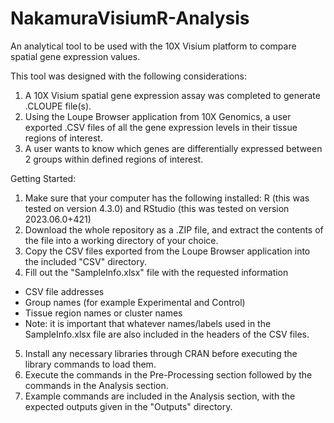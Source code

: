 # NakamuraVisiumR-Analysis
An analytical tool to be used with the 10X Visium platform to compare spatial gene expression values.

This tool was designed with the following considerations:
1. A 10X Visium spatial gene expression assay was completed to generate .CLOUPE file(s).
2. Using the Loupe Browser application from 10X Genomics, a user exported .CSV files of all the gene expression levels in their tissue regions of interest.
3. A user wants to know which genes are differentially expressed between 2 groups within defined regions of interest.

Getting Started:
1. Make sure that your computer has the following installed: R (this was tested on version 4.3.0) and RStudio (this was tested on version 2023.06.0+421)
2. Download the whole repository as a .ZIP file, and extract the contents of the file into a working directory of your choice.
3. Copy the CSV files exported from the Loupe Browser application into the included "CSV" directory.
4. Fill out the "SampleInfo.xlsx" file with the requested information 
- CSV file addresses
- Group names (for example Experimental and Control)
- Tissue region names or cluster names
- Note: it is important that whatever names/labels used in the SampleInfo.xlsx file are also included in the headers of the CSV files. 
5. Install any necessary libraries through CRAN before executing the library commands to load them. 
6. Execute the commands in the Pre-Processing section followed by the commands in the Analysis section. 
7. Example commands are included in the Analysis section, with the expected outputs given in the "Outputs" directory.

